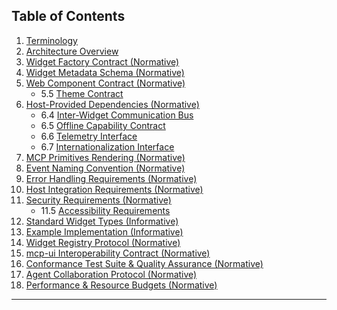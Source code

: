 ## Table of Contents

1. [Terminology](#1-terminology)
2. [Architecture Overview](#2-architecture-overview)
3. [Widget Factory Contract (Normative)](#3-widget-factory-contract-normative)
4. [Widget Metadata Schema (Normative)](#4-widget-metadata-schema-normative)
5. [Web Component Contract (Normative)](#5-web-component-contract-normative)
   - 5.5 [Theme Contract](#55-theme-contract)
6. [Host-Provided Dependencies (Normative)](#6-host-provided-dependencies-normative)
   - 6.4 [Inter-Widget Communication Bus](#64-inter-widget-communication-bus)
   - 6.5 [Offline Capability Contract](#65-offline-capability-contract)
   - 6.6 [Telemetry Interface](#66-telemetry-interface)
   - 6.7 [Internationalization Interface](#67-internationalization-interface)
7. [MCP Primitives Rendering (Normative)](#7-mcp-primitives-rendering-normative)
8. [Event Naming Convention (Normative)](#8-event-naming-convention-normative)
9. [Error Handling Requirements (Normative)](#9-error-handling-requirements-normative)
10. [Host Integration Requirements (Normative)](#10-host-integration-requirements-normative)
11. [Security Requirements (Normative)](#11-security-requirements-normative)
    - 11.5 [Accessibility Requirements](#115-accessibility-requirements-wcag-21-level-aa)
12. [Standard Widget Types (Informative)](#12-standard-widget-types-informative)
13. [Example Implementation (Informative)](#13-example-implementation-informative)
14. [Widget Registry Protocol (Normative)](#14-widget-registry-protocol-normative)
15. [mcp-ui Interoperability Contract (Normative)](#15-mcp-ui-interoperability-contract-normative)
16. [Conformance Test Suite & Quality Assurance (Normative)](#16-conformance-test-suite--quality-assurance-normative)
17. [Agent Collaboration Protocol (Normative)](#17-agent-collaboration-protocol-normative)
18. [Performance & Resource Budgets (Normative)](#18-performance--resource-budgets-normative)

---
